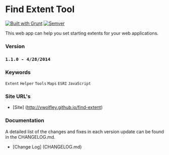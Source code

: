 # Find Extent Tool

[![Built with Grunt](https://cdn.gruntjs.com/builtwith.png)](http://gruntjs.com/)
[![Semver](http://img.shields.io/SemVer/2.0.0.png)](http://semver.org/spec/v2.0.0.html)

 This web app can help you set starting extents for your web applications.

### Version

### `1.1.0 - 4/28/2014`

### Keywords

`Extent` `Helper` `Tools` `Maps` `ESRI` `JavaScript`

### Site URL's
* [Site] (http://vwolfley.github.io/find-extent)

### Documentation

A detailed list of the changes and fixes in each version update can be found in the CHANGELOG.md.

* [Change Log] (CHANGELOG.md)
